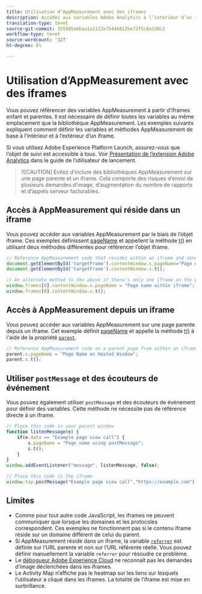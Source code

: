 ```yaml
---
title: Utilisation d’AppMeasurement avec des iframes
description: Accédez aux variables Adobe Analytics à l’intérieur d’un iframe ou d’une page parente pendant qu’elles se trouvent dans un iframe.
translation-type: tm+mt
source-git-commit: 355985a6baa1a1112e75446012be72f5c0a1d0c2
workflow-type: tm+mt
source-wordcount: '327'
ht-degree: 6%

---
```



# Utilisation d’AppMeasurement avec des iframes

Vous pouvez référencer des variables AppMeasurement à partir d’iframes enfant et parentes. Il est nécessaire de définir toutes les variables au même emplacement que la bibliothèque AppMeasurement. Les exemples suivants expliquent comment définir les variables et méthodes AppMeasurement de base à l’intérieur et à l’extérieur d’un iframe.

Si vous utilisez Adobe Experience Platform Launch, assurez-vous que l’objet de suivi est accessible à tous. Voir [Présentation de l’extension Adobe Analytics](https://docs.adobe.com/content/help/fr-FR/launch/using/extensions-ref/adobe-extension/analytics-extension/overview.html) dans le guide de l’utilisateur de lancement.

>!![CAUTION]
Evitez d’inclure des bibliothèques AppMeasurement sur une page parente et un iframe. Cela comporte des risques d’envoi de plusieurs demandes d’image, d’augmentation du nombre de rapports et d’appels serveur facturables.

## Accès à AppMeasurement qui réside dans un iframe

Vous pouvez accéder aux variables AppMeasurement par le biais de l’objet iframe. Ces exemples définissent [pageName](../vars/page-vars/pagename.md) et appellent la méthode [t()](../vars/functions/t-method.md) en utilisant deux méthodes différentes pour référencer l’objet iframe.

```js
// Reference AppMeasurement code that resides within an iframe and send an image request
document.getElementById('targetFrame').contentWindow.s.pageName="Page name within iframe";
document.getElementById('targetFrame').contentWindow.s.t();

// An alternate method to the above if there's only one iframe on the page
window.frames[0].contentWindow.s.pageName = "Page name within iframe";
window.frames[0].contentWindow.s.t();
```

## Accès à AppMeasurement depuis un iframe

Vous pouvez accéder aux variables AppMeasurement sur une page parente depuis un iframe. Cet exemple définit [pageName](../vars/page-vars/pagename.md) et appelle la méthode [t()](../vars/functions/t-method.md) à l&#39;aide de la propriété [`parent`](https://www.w3schools.com/jsref/prop_win_parent.asp).

```js
// Reference AppMeasurement code on a parent page from within an iframe and send an image request
parent.s.pageName = "Page Name on Hosted Window";
parent.s.t();
```

## Utiliser `postMessage` et des écouteurs de événement

Vous pouvez également utiliser `postMessage` et des écouteurs de événement pour définir des variables. Cette méthode ne nécessite pas de référence directe à un iframe.

```js
// Place this code in your parent window
function listenMessage(e) {
    if(e.data == "Example page view call") {
        s.pageName = "Page name using postMessage";
        s.t();
    }
}
window.addEventListener("message", listenMessage, false);

// Place this code in the iframe
window.top.postMessage("Example page view call","https://example.com");
```

## Limites

* Comme pour tout autre code JavaScript, les iframes ne peuvent communiquer que lorsque les domaines et les protocoles correspondent. Ces exemples ne fonctionnent pas si le contenu iframe réside sur un domaine différent de celui du parent.
* Si AppMeasurement réside dans un iframe, la variable [`referrer`](../vars/page-vars/referrer.md) est définie sur l’URL parente et non sur l’URL référente réelle. Vous pouvez définir manuellement la variable `referrer` pour résoudre ce problème.
* Le [débogueur Adobe Experience Cloud](https://experienceleague.adobe.com/docs/debugger/using/experience-cloud-debugger.html?lang=fr-FR) ne reconnaît pas les demandes d’image déclenchées dans les iframes.
* Le Activity Map n’affiche pas le heatmap sur les liens sur lesquels l’utilisateur a cliqué dans les iframes. La totalité de l’iframe est mise en surbrillance.
